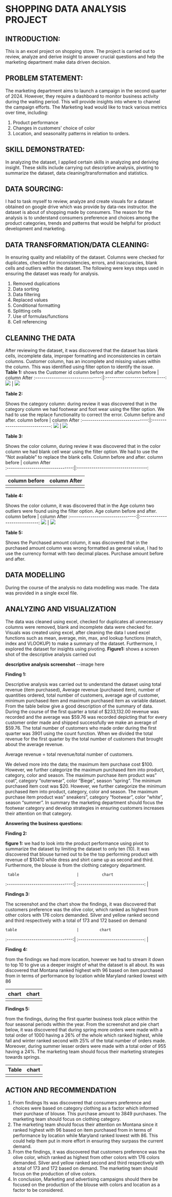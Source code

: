 # SHOPPING DATA ANALYSIS PROJECT
## INTRODUCTION:
This is an excel project on shopping store. The project is carried out to review, analyze and derive insight to answer crucial questions and help the marketing department make data driven decision.
## PROBLEM STATEMENT:
The marketing department aims to launch a campaign in the second quarter of 2024. However, they require a dashboard to monitor business activity during the waiting period. This will provide insights into where to channel the campaign efforts. The Marketing lead would like to track various metrics over time, including:
1. Product performance 
2. Changes in customers' choice of color
3. Location, and seasonality patterns in relation to orders.
## SKILL DEMONSTRATED:
In analyzing the dataset, I applied certain skills in analyzing and deriving insight. These skills include carrying out descriptive analysis, pivoting to summarize the dataset, data cleaning/transformation and statistics.
## DATA SOURCING:
I had to task myself to review, analyze and create visuals for a dataset obtained on google drive which was provide by data-nex instructor. the dataset is about of shopping made by consumers. The reason for the analysis is to understand consumers preference and choices among the product categories, trends and patterns that would be helpful for product development and marketing.
## DATA TRANSFORMATION/DATA CLEANING:
In ensuring quality and reliability of the dataset. Columns were checked for duplicates, checked for inconsistencies, errors, and inaccuracies, blank cells and outliers within the dataset. The following were keys steps used in ensuring the dataset was ready for analysis.
1. Removed duplications
2. Data sorting
3. Data filtering
4. Replaced values
5. Conditional formatting
6. Splitting cells
7. Use of formulas/functions
8. Cell referencing
## CLEANING THE DATA
After reviewing the dataset, it was discovered that the dataset has blank cells, incomplete data, improper formatting and inconsistencies in certain columns.
Customer column, has an incomplete and missing values within the column. This was identified using filter option to identify the issue.
**Table 1:** 
shows the Customer id column before and after
column before                     | column After 
:--------------------------------:|:-----------------------------:
   ![](customer_id_dirty.PNG)     | ![](customer_id_cleaned.PNG)

**Table 2:**

Shows the category column: during review it was discovered that in the category column we had footwear and foot wear using the filter option. We had to use the replace functionality to correct the error. Column before and after.
column before                     | column After 
:--------------------------------:|:-----------------------------:
   ![](customer_id_dirty.PNG)     | ![](customer_id_cleaned.PNG)

**Table 3:** 

Shows the color column, during review it was discovered that in the color column we had blank cell wear using the filter option. We had to use the “Not available” to replace the blank cells. Column before and after.
column before                     | column After                                        
:--------------------------------:|:----------------------------------:

   column before                   |          column After 
 :--------------------------------:| :--------------------------------:
                                         |
**Table 4:**

Shows the color column, it was discovered that in the Age column two outliers were found using the filter option. Age column before and after.
column before                     | column After 
:--------------------------------:|:-----------------------------:
   ![](customer_id_dirty.PNG)     | ![](customer_id_cleaned.PNG)

**Table 5:**

Shows the Purchased amount column, it was discovered that in the purchased amount column was wrong formatted as general value, I had to use the currency format with two decimal places. Purchase amount before and after.
## DATA MODELLING
During the course of the analysis no data modelling was made. The data was provided in a single excel file.
## ANALYZING AND VISUALIZATION
The data was cleaned using excel, checked for duplicates all unnecessary columns were removed, blank and incomplete data were checked for. Visuals was created using excel, after cleaning the data I used excel functions such as mean, average, min, max, and lookup functions (match, index and VLOOKUP) to make a summary of the dataset. Furthermore, I explored the dataset for insights using pivoting.
**Figure1:** shows a screen shot of the descriptive analysis carried out

**descriptive analysis screenshot**
--image here

**Finding 1:**

Descriptive analysis was carried out to understand the dataset using total revenue (item purchased), Average revenue (purchased item), number of quantities ordered, total number of customers, average age of customer, minimum purchased item and maximum purchased item as variable dataset. From the table below give a good description of the summary of data. During the course of the first quarter a total of $233,132.00 revenue was recorded and the average was $59.76 was recorded depicting that for every customer order made and shipped successfully we make an average of $59.76. The total number of customers who made order during the first quarter was 3901 using the count function. When we divided the total revenue for the first quarter by the total number of customers that brought about the average revenue.

Average revenue = total revenue/total number of customers.

We delved more into the data; the maximum item purchase cost $100. However, we further categorize the maximum purchased item into product, category, color and season. The maximum purchase item product was” coat”, category “outerwear”, color “Biege”, season “spring”. 
The minimum purchased item cost was $20. However, we further categorize the minimum purchased item into product, category, color and season. The maximum purchase item product was” sneakers”, category “footwear”, color “white”, season “summer”. In summary the marketing department should focus the footwear category and develop strategies in ensuring customers increases their attention on that category.

**Answering the business questions:**

**Finding 2:**

**figure 1:** we had to look into the product performance using pivot to summarize the dataset by limiting the dataset to only ten (10). It was discovered that blouse turned out to be the top performing product with revenue of $10410 while dress and shirt came up as second and third. Furthermore, the blouse is from the clothing category department.

     table                         |          chart
 :--------------------------------:| :--------------------------------:
                                   |


**Findings 3:** 

The screenshot and the chart show the findings, it was discovered that customers preference was the olive color, which ranked as highest from other colors with 176 colors demanded. Silver and yellow ranked second and third respectively with a total of 173 and 172 based on demand

    table                          |         chart 
 :--------------------------------:| :--------------------------------:
                                   |

**Finding 4:** 

from the findings we had more location, however we had to stream it down to top 10 to give us a deeper insight of what the dataset is all about. Its was discovered that Montana ranked highest with 96 based on item purchased from in terms of performance by location while Maryland ranked lowest with 86

  chart                            |          chart 
 :--------------------------------:| :--------------------------------:
                                   |

**Findings 5:**  

from the findings, during the first quarter business took place within the four seasonal periods within the year. From the screenshot and pie chart below, it was discovered that during spring more orders were made with a total order of 1000 having a 26% of the whole which ranked highest, while fall and winter ranked second with 25% of the total number of orders made. Moreover, during summer lesser orders were made with a total order of 955 having a 24%. The marketing team should focus their marketing strategies towards springs.

  Table                            |          chart
 :--------------------------------:| :--------------------------------:
                                   |


## ACTION AND RECOMMENDATION

1. From findings Its was discovered that consumers preference and choices were based on category clothing as a factor which informed their purchase of blouse. This purchase amount to 3849 purchases. The marketing team should focus on clothing category.
2. The marketing team should focus their attention on Montana since it ranked highest with 96 based on item purchased from in terms of performance by location while Maryland ranked lowest with 86. This could help them put in more effort in ensuring they surpass the current demand.
3. From the findings, it was discovered that customers preference was the olive color, which ranked as highest from other colors with 176 colors demanded. Silver and yellow ranked second and third respectively with a total of 173 and 172 based on demand. The marketing team should focus on the production of olive colors.
4. In conclusion, Marketing and advertising campaigns should there be focused on the production of the blouse with colors and location as a factor to be considered.








 

